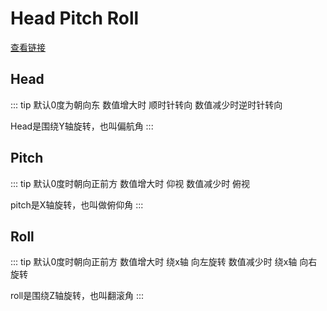 # Head Pitch Roll

[查看链接](https://blog.csdn.net/qq_37796475/article/details/79188477)

## Head
::: tip 
  默认0度为朝向东 数值增大时 顺时针转向 数值减少时逆时针转向

  Head是围绕Y轴旋转，也叫偏航角
:::

## Pitch

::: tip
  默认0度时朝向正前方 数值增大时 仰视  数值减少时 俯视
  
  pitch是X轴旋转，也叫做俯仰角
:::

## Roll

::: tip
  默认0度时朝向正前方 数值增大时 绕x轴 向左旋转  数值减少时 绕x轴 向右旋转

  roll是围绕Z轴旋转，也叫翻滚角
:::



